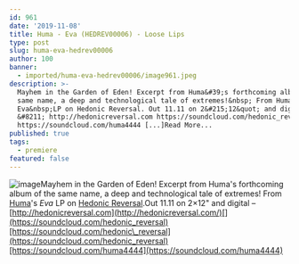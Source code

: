 ```yaml
---
id: 961
date: '2019-11-08'
title: Huma - Eva (HEDREV00006) - Loose Lips
type: post
slug: huma-eva-hedrev00006
author: 100
banner:
  - imported/huma-eva-hedrev00006/image961.jpeg
description: >-
  Mayhem in the Garden of Eden! Excerpt from Huma&#39;s forthcoming album of the
  same name, a deep and technological tale of extremes!&nbsp; From Huma&#39;s
  Eva&nbsp;LP on Hedonic Reversal. Out 11.11 on 2&#215;12&quot; and digital
  &#8211; http://hedonicreversal.com https://soundcloud.com/hedonic_reversal
  https://soundcloud.com/huma4444 [...]Read More...
published: true
tags:
  - premiere
featured: false
---
```

![image](../imported/huma-eva-hedrev00006/image961.jpeg)Mayhem in the Garden of Eden! Excerpt from Huma's forthcoming album of the same name, a deep and technological tale of extremes! From [Huma](http://residentadvisor.net/dj/huma)'s _Eva_ LP on [Hedonic Reversal](http://hedonicreversal.com/).Out 11.11 on 2×12" and digital – [](http://hedonicreversal.com/)[http://hedonicreversal.com](http://hedonicreversal.com/)[](https://soundcloud.com/hedonic_reversal)[https://soundcloud.com/hedonic\_reversal](https://soundcloud.com/hedonic_reversal)[https://soundcloud.com/huma4444](https://soundcloud.com/huma4444)